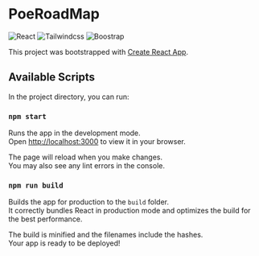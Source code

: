 # PoeRoadMap
![React](https://img.shields.io/badge/Code-React-blue?style=for-the-badge&logo=react)
![Tailwindcss](https://img.shields.io/badge/CSS-Tailwindcss-blue?style=for-the-badge&logo=tailwindcss)
![Boostrap](https://img.shields.io/badge/CSS-Bootstrap-7952b3?style=for-the-badge&logo=bootstrap)

This project was bootstrapped with [Create React App](https://github.com/facebook/create-react-app).


## Available Scripts

In the project directory, you can run:

### `npm start`

Runs the app in the development mode.\
Open [http://localhost:3000](http://localhost:3000) to view it in your browser.

The page will reload when you make changes.\
You may also see any lint errors in the console.

### `npm run build`

Builds the app for production to the `build` folder.\
It correctly bundles React in production mode and optimizes the build for the best performance.

The build is minified and the filenames include the hashes.\
Your app is ready to be deployed!

